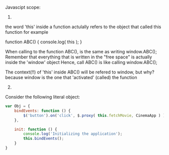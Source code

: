 Javascipt scope:

1.
the word 'this' inside a function actulally refers to the object that called this function
for example

function ABC() {
    console.log( this );
}

When calling to the function ABC(), is the same as writing window.ABC();
Remember that everything that is written in the "free space" is actually inside the 'window' object
Hence, call ABC() is like calling window.ABC();

The context(!!) of 'this' inside ABC() will be refered to window, but why?
because window is the one that 'activated' (called) the function


2.
Consider the following literal object:

```javascript
var Obj = {
    bindEvents: function () {
        $('button').on('click', $.proxy( this.fetchMovie, CinemaApp ) );
    },

    init: function () {
        console.log('Initializing the application');
        this.bindEvents();
    }
}
```